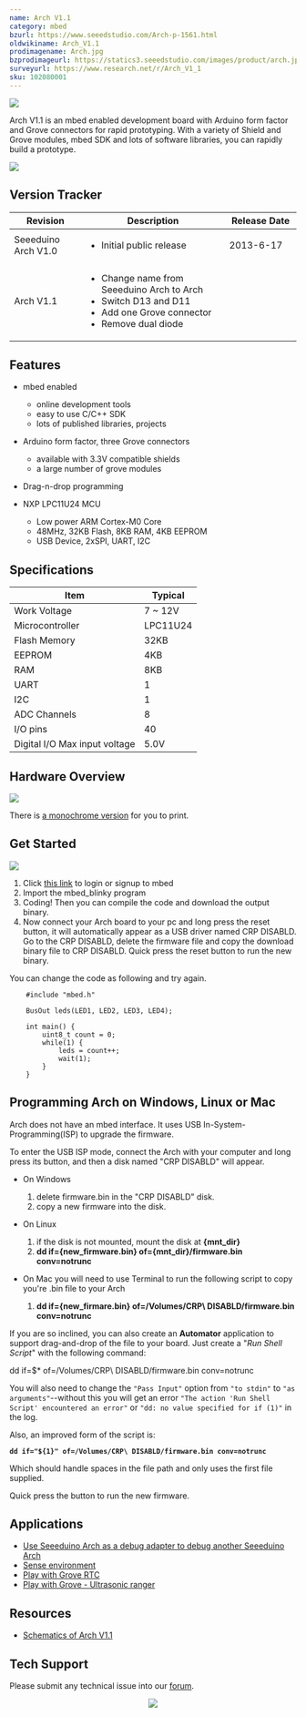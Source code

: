 ```yaml
---
name: Arch V1.1
category: mbed
bzurl: https://www.seeedstudio.com/Arch-p-1561.html
oldwikiname: Arch_V1.1
prodimagename: Arch.jpg
bzprodimageurl: https://statics3.seeedstudio.com/images/product/arch.jpg
surveyurl: https://www.research.net/r/Arch_V1_1
sku: 102080001
---
```


![](https://files.seeedstudio.com/wiki/Arch_V1.1/img/Arch.jpg)

Arch V1.1 is an mbed enabled development board with Arduino form factor and Grove connectors for rapid prototyping. With a variety of Shield and Grove modules, mbed SDK and lots of software libraries, you can rapidly build a prototype.

[![](https://files.seeedstudio.com/wiki/common/Get_One_Now_Banner.png)](http://www.seeedstudio.com/depot/seeeduino-arch-p-1561.html)



Version Tracker
-------

<table>
<colgroup>
<col width="25%" />
<col width="50%" />
<col width="25%" />
</colgroup>
<thead>
<tr class="header">
<th>Revision</th>
<th>Description</th>
<th>Release Date</th>
</tr>
</thead>
<tbody>
<tr class="odd">
<td>Seeeduino Arch V1.0</td>
<td><ul>
<li>Initial public release</li>
</ul></td>
<td>2013-6-17</td>
</tr>
<tr class="even">
<td>Arch V1.1</td>
<td><ul>
<li>Change name from Seeeduino Arch to Arch</li>
<li>Switch D13 and D11</li>
<li>Add one Grove connector</li>
<li>Remove dual diode</li>
</ul></td>
<td></td>
</tr>
</tbody>
</table>

Features
-------

-   mbed enabled
    -   online development tools
    -   easy to use C/C++ SDK
    -   lots of published libraries, projects

-   Arduino form factor, three Grove connectors
    -   available with 3.3V compatible shields
    -   a large number of grove modules
-   Drag-n-drop programming
-   NXP LPC11U24 MCU
    -   Low power ARM Cortex-M0 Core
    -   48MHz, 32KB Flash, 8KB RAM, 4KB EEPROM
    -   USB Device, 2xSPI, UART, I2C

Specifications
-------------

| Item                          | Typical  |
|-------------------------------|----------|
| Work Voltage                  | 7 ~ 12V  |
| Microcontroller               | LPC11U24 |
| Flash Memory                  | 32KB     |
| EEPROM                        | 4KB      |
| RAM                           | 8KB      |
| UART                          | 1        |
| I2C                           | 1        |
| ADC Channels                  | 8        |
| I/O pins                      | 40       |
| Digital I/O Max input voltage | 5.0V     |


Hardware Overview
------

![](https://files.seeedstudio.com/wiki/Arch_V1.1/img/Arch_V1.1_Pinout.png)

There is [a monochrome version](http://seeed-studio.github.io/Artwork/images/arch_v1.1_pinout_mono.png) for you to print.



Get Started
-----------

![](https://files.seeedstudio.com/wiki/Arch_V1.1/img/Get_started_with_arch.png)

1.  Click [this link](https://mbed.org/compiler/#import:/teams/mbed/code/mbed_blinky/;platform:Seeeduino-Arch) to login or signup to mbed
2.  Import the mbed\_blinky program
3.  Coding! Then you can compile the code and download the output binary.
4.  Now connect your Arch board to your pc and long press the reset button, it will automatically appear as a USB driver named CRP DISABLD. Go to the CRP DISABLD, delete the firmware file and copy the download binary file to CRP DISABLD. Quick press the reset button to run the new binary.

You can change the code as following and try again.

```
    #include "mbed.h"

    BusOut leds(LED1, LED2, LED3, LED4);

    int main() {
        uint8_t count = 0;
        while(1) {
            leds = count++;
            wait(1);
        }
    }
```

Programming Arch on Windows, Linux or Mac
-----------------------------------------

Arch does not have an mbed interface. It uses USB In-System-Programming(ISP) to upgrade the firmware.

To enter the USB ISP mode, connect the Arch with your computer and long press its button, and then a disk named "CRP DISABLD" will appear.

-   On Windows
    1.  delete firmware.bin in the "CRP DISABLD" disk.
    2.  copy a new firmware into the disk.

-   On Linux
    1.  if the disk is not mounted, mount the disk at **{mnt\_dir}**
    2.  **dd if={new\_firmware.bin} of={mnt\_dir}/firmware.bin conv=notrunc**

-   On Mac you will need to use Terminal to run the following script to copy you're .bin file to your Arch

    1.  **dd if={new\_firmare.bin} of=/Volumes/CRP\\ DISABLD/firmware.bin conv=notrunc**


If you are so inclined, you can also create an **Automator** application to support drag-and-drop of the file to your board. Just create a "*Run Shell Script*" with the following command:

dd if=$\* of=/Volumes/CRP\\ DISABLD/firmware.bin conv=notrunc

You will also need to change the `"Pass Input"` option from `"to stdin"` to `"as arguments"`--without this you will get an error `"The action 'Run Shell Script' encountered an error"` or `"dd: no value specified for if (1)"` in the log.

Also, an improved form of the script is:

**`dd if="${1}" of=/Volumes/CRP\ DISABLD/firmware.bin conv=notrunc`**

Which should handle spaces in the file path and only uses the first file supplied.

Quick press the button to run the new firmware.

Applications
------------

-   [Use Seeeduino Arch as a debug adapter to debug another Seeeduino Arch](https://mbed.org/users/yihui/notebook/debug-seeeduino-arch-using-cmsis-dap/)
-   [Sense environment](https://mbed.org/users/yihui/notebook/sense-environment/)
-   [Play with Grove RTC](https://mbed.org/cookbook/seeed-grove-RTC)
-   [Play with Grove - Ultrasonic ranger](https://mbed.org/cookbook/Seeed-grove-ultrasonic-ranger)

Resources
---------

-   [Schematics of Arch V1.1](https://upverter.com/yihui/35f45e266de84e9c/Arch/)

<!-- This Markdown file was created from http://www.seeedstudio.com/wiki/Arch_V1.1 -->

## Tech Support
Please submit any technical issue into our [forum](http://forum.seeedstudio.com/). <br /><p style="text-align:center"><a href="https://www.seeedstudio.com/act-4.html?utm_source=wiki&utm_medium=wikibanner&utm_campaign=newproducts" target="_blank"><img src="https://files.seeedstudio.com/wiki/Wiki_Banner/new_product.jpg" /></a></p>